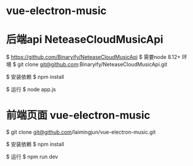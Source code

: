 # vue-electron-music

# 后端api NeteaseCloudMusicApi
$ https://github.com/Binaryify/NeteaseCloudMusicApi
$ 需要node 8.12+ 环境
$ git clone git@github.com:Binaryify/NeteaseCloudMusicApi.git

$ 安装依赖
$ npm install

$ 运行
$ node app.js



# 前端页面 vue-electron-music 
$ git clone git@github.com/laimingjun/vue-electron-music.git

$ 安装依赖
$ npm install

$ 运行
$ npm run dev
